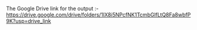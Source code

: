 The Google Drive link for the output :- https://drive.google.com/drive/folders/1IX8i5NPcfNK1TcmbGlfLtQ8Fa8wbfP9K?usp=drive_link